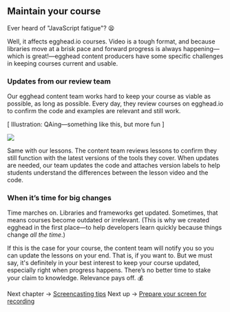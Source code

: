 ## Maintain your course
Ever heard of "JavaScript fatigue"? 😫

Well, it affects egghead.io courses. Video is a tough format, and because libraries move at a brisk pace and forward progress is always happening—which is great!—egghead content producers have some specific challenges in keeping courses current and usable.


### Updates from our review team

Our egghead content team works hard to keep your course as viable as possible, as long as possible. Every day, they review courses on egghead.io to confirm the code and examples are relevant and still work.

[ Illustration: QAing—something like this, but more fun ]

![](https://lh5.googleusercontent.com/DOu4jQBDloo8qDy6C7GnImChI7LBJQSZ88KsSDhK-BGBMcO98SP3Df86Jp0dYvOiM2_rsy6nju8wvaI8_gH3Uj3OdOUuouAf_qw6F4Yw1gjSqSwLIcejTnAsY-mA6Ch6C5oPGnOC)


Same with our lessons. The content team reviews lessons to confirm they still function with the latest versions of the tools they cover. When updates are needed, our team updates the code and attaches version labels to help students understand the differences between the lesson video and the code.


### When it’s time for big changes

Time marches on. Libraries and frameworks get updated. Sometimes, that means courses become outdated or irrelevant. (This is why we created egghead in the first place—to help developers learn quickly because things change *all the time*.)

If this is the case for your course, the content team will notify you so you can update the lessons on your end. That is, if you want to. But we must say, it's definitely in your best interest to keep your course updated, especially right when progress happens. There’s no better time to stake your claim to knowledge. Relevance pays off. 💰

Next chapter → [Screencasting tips](https://paper.dropbox.com/folder/show/04-Screencasting-tips-e.1gg8YzoPEhbTkrhvQwJ2zz3VfffmW8lGwgJoc5jCIvamKrIozeHB)
Next up → [Prepare your screen for recording](https://paper.dropbox.com/doc/01-Prepare-your-screen-for-recording-ead8DoI0Psy8Oz0wYQGlG)

